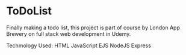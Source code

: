 # ToDoList
Finally making a todo list, this project is part of course by London App Brewery on full stack web development in Udemy.  

Techmology Used:
HTML
JavaScript
EJS
NodeJS
Express
